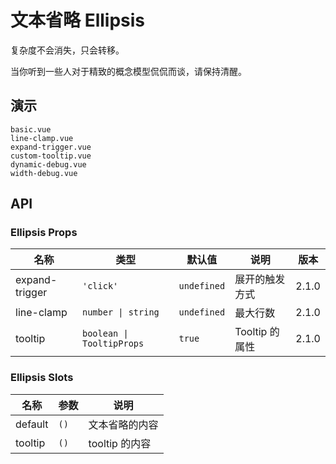 # 文本省略 Ellipsis

复杂度不会消失，只会转移。

当你听到一些人对于精致的概念模型侃侃而谈，请保持清醒。

## 演示

```demo
basic.vue
line-clamp.vue
expand-trigger.vue
custom-tooltip.vue
dynamic-debug.vue
width-debug.vue
```

## API

### Ellipsis Props

| 名称 | 类型 | 默认值 | 说明 | 版本 |
| --- | --- | --- | --- | --- |
| expand-trigger | `'click'` | `undefined` | 展开的触发方式 | 2.1.0 |
| line-clamp | `number \| string` | `undefined` | 最大行数 | 2.1.0 |
| tooltip | `boolean \| TooltipProps` | `true` | Tooltip 的属性 | 2.1.0 |

### Ellipsis Slots

| 名称    | 参数 | 说明           |
| ------- | ---- | -------------- |
| default | `()` | 文本省略的内容 |
| tooltip | `()` | tooltip 的内容 |

